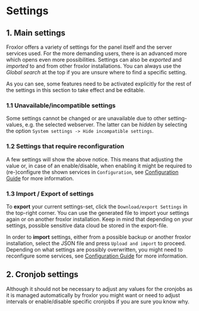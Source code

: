 # Settings

## 1. Main settings

Froxlor offers a variety of settings for the panel itself and the server services used. For the more demanding users, there is an advanced more which opens even more possibilities. Settings can also be _exported_ and _imported_ to and from other froxlor installations. You can always use the _Global search_ at the top if you are unsure where to find a specific setting.

<UiBrowser :src="$withBase('/img/frx_settings_overview.png')" alt="Settings overview"/>

As you can see, some features need to be activated explicitly for the rest of the settings in this section to take effect and be editable.

### 1.1 Unavailable/incompatible settings

<UiBrowser :src="$withBase('/img/frx_settings_unavail.png')" alt="Settings: unavailable settings"/>

Some settings cannot be changed or are unavailable due to other setting-values, e.g. the selected webserver. The latter can be _hidden_ by selecting the option `System settings -> Hide incompatible settings`.

### 1.2 Settings that require reconfiguration

<UiBrowser :src="$withBase('/img/frx_settings_reconf.png')" alt="Settings: Require reconfiguration of services"/>

A few settings will show the above notice. This means that adjusting the value or, in case of an enable/disable, when enabling it might be required to (re-)configure the shown services in `Configuration`, see [Configuration Guide](../configuration) for more information.

### 1.3 Import / Export of settings

<UiBrowser :src="$withBase('/img/frx_settings_imexport.png')" alt="Settings: Import / Export"/>

To **export** your current settings-set, click the `Download/export Settings` in the top-right corner. You can use the generated file to import your settings again or on another froxlor installation. Keep in mind that depending on your settings, possible sensitive data cloud be stored in the export-file.

In order to **import** settings, either from a possible backup or another froxlor installation, select the JSON file and press `Upload and import` to proceed. Depending on what settings are possibly overwritten, you might need to reconfigure some services, see [Configuration Guide](../configuration) for more information.

## 2. Cronjob settings

Although it should not be necessary to adjust any values for the cronjobs as it is managed automatically by froxlor you might want or need to adjust intervals or enable/disable specific cronjobs if you are sure you know why.

<UiBrowser :src="$withBase('/img/frx_settings_cron.png')" alt="Cronjob settings"/>


